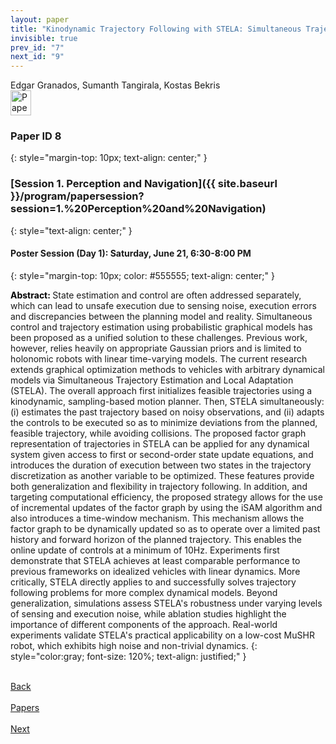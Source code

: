 ```yaml
---
layout: paper
title: "Kinodynamic Trajectory Following with STELA: Simultaneous Trajectory Estimation & Local Adaptation"
invisible: true
prev_id: "7"
next_id: "9"
---
```

<div class="paper-authors">
  <div class="paper-author-box">
    <div class="paper-author-name">Edgar Granados, Sumanth Tangirala, Kostas Bekris</div>
    <div class="paper-author-uni"></div>
  </div>
</div>

<div class="paper-pdf">
  <div>
    <a href="https://www.roboticsproceedings.org/rss21/p008.pdf" title="Download PDF" target="_blank">
      <img src="{{ site.baseurl }}/images/paper_link_cardinal_red.png" alt="Paper PDF" width="33" height="40" />
    </a>
  </div>
</div>

### Paper ID 8
{: style="margin-top: 10px; text-align: center;" }

### [Session 1. Perception and Navigation]({{ site.baseurl }}/program/papersession?session=1.%20Perception%20and%20Navigation)
{: style="text-align: center;" }

#### Poster Session (Day 1): Saturday, June 21, 6:30-8:00 PM
{: style="margin-top: 10px; color: #555555; text-align: center;" }

<b style="color: black;">Abstract: </b>State estimation and control are often addressed separately, which can lead to unsafe execution due to sensing noise, execution errors and discrepancies between the planning model and reality. Simultaneous control and trajectory estimation using probabilistic graphical models has been proposed as a unified solution to these challenges. Previous work, however, relies heavily on appropriate Gaussian priors and is limited to holonomic robots with linear time-varying models. The current research extends graphical optimization methods to vehicles with arbitrary dynamical models via Simultaneous Trajectory Estimation and Local Adaptation (STELA). The overall approach first initializes feasible trajectories using a kinodynamic, sampling-based motion planner. Then, STELA simultaneously: (i) estimates the past trajectory based on noisy observations, and (ii) adapts the controls to be executed so as to minimize deviations from the planned, feasible trajectory, while avoiding collisions. The proposed factor graph representation of trajectories in STELA can be applied for any dynamical system given access to first or second-order state update equations, and introduces the duration of execution between two states in the trajectory discretization as another variable to be optimized. These features provide both generalization and flexibility in trajectory following. In addition, and targeting computational efficiency, the proposed strategy allows for the use of incremental updates of the factor graph by using the iSAM algorithm and also introduces a time-window mechanism. This mechanism allows the factor graph to be dynamically updated so as to operate over a limited past history and forward horizon of the planned trajectory. This enables the online update of controls at a minimum of 10Hz. Experiments first demonstrate that STELA achieves at least comparable performance to previous frameworks on idealized vehicles with linear dynamics. More critically, STELA directly applies to and successfully solves trajectory following problems for more complex dynamical models. Beyond generalization, simulations assess STELA's robustness under varying levels of sensing and execution noise, while ablation studies highlight the importance of different components of the approach. Real-world experiments validate STELA's practical applicability on a low-cost MuSHR robot, which exhibits high noise and non-trivial dynamics.
{: style="color:gray; font-size: 120%; text-align: justified;" }

<div class="paper-menu">
  <div class="paper-menu-inner">
    <a href="{{ site.baseurl }}/program/papers/7/" title="Previous Paper">
            <div class="paper-menu-icon">
                <i class="fas fa-arrow-left"></i><br>
                <span class="paper-menu-label">Back</span>
            </div>
        </a>
    <a href="{{ site.baseurl }}/program/papers" title="All Papers">
      <div class="paper-menu-icon">
        <i class="fas fa-list"></i><br>
        <span class="paper-menu-label">Papers</span>
      </div>
    </a>
    <a href="{{ site.baseurl }}/program/papers/9/" title="Next Paper">
            <div class="paper-menu-icon">
                <i class="fas fa-arrow-right"></i><br>
                <span class="paper-menu-label">Next</span>
            </div>
        </a>
  </div>
</div>
